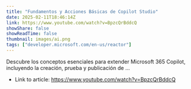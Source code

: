 ```yaml
---
title: "Fundamentos y Acciones Básicas de Copilot Studio"
date: 2025-02-11T18:46:14Z
link: https://www.youtube.com/watch?v=BpzcQrBddcQ
showShare: false
showReadTime: false
thumbnail: images/ai.png
tags: ["developer.microsoft.com/en-us/reactor"]
---
```

Descubre los conceptos esenciales para extender Microsoft 365 Copilot, incluyendo la creación, prueba y publicación de ...

- Link to article: https://www.youtube.com/watch?v=BpzcQrBddcQ